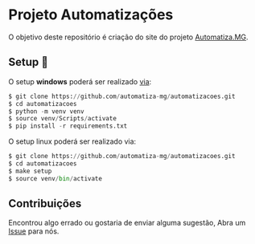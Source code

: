 Projeto Automatizações
===

O objetivo deste repositório é criação do site do projeto [Automatiza.MG](https://www.planejamento.mg.gov.br/automatizamg).

## Setup :open_book:

O setup **windows** poderá ser realizado [via](google.com):

```Python
$ git clone https://github.com/automatiza-mg/automatizacoes.git
$ cd automatizacoes
$ python -m venv venv
$ source venv/Scripts/activate
$ pip install -r requirements.txt
```

O setup linux poderá ser realizado via:

```Python
$ git clone https://github.com/automatiza-mg/automatizacoes.git
$ cd automatizacoes
$ make setup
$ source venv/bin/activate
```

## Contribuições

Encontrou algo errado ou gostaria de enviar alguma sugestão,
Abra um [Issue](https://github.com/automatiza-mg/automatizacoes/issues) para nós.